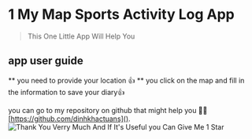 # 1 My Map Sports Activity Log App

> This One Little App Will Help You

## app user guide

\*\* you need to provide your location 👍
\*\* you click on the map and fill in the information to save your diary👍

you can go to my repository on github that might help you 🥰🥰 [https://github.com/dinhkhactuans]().
![Thank You Verry Much And If It's Useful you Can Give Me 1 Star](https://myoctocat.com/assets/images/base-octocat.svg)
